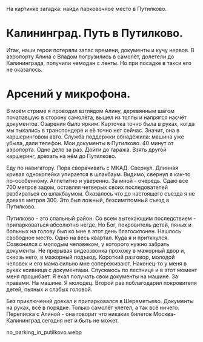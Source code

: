 На картинке загадка: найди парковочное место в Путилково.

# Калининград. Путь в Путилково.

Итак, наши герои потеряли запас времени, документы и кучу нервов. В аэропорту Алина с Владом погрузились в самолёт, долетели до Калининграда, получили чемодан с ленты.  Но при посадке в такси его не оказалось.

# Арсений у микрофона.

В моём стриме я проводил взглядом Алину, деревянным шагом почапавшую в сторону самолёта, вышел из толпы и напрягся насчёт документов. Озарения было ярким. Карточка точно была в руках, когда мы тыкались в транспондере и её точно нет сейчас. Значит, она в каршеринговом авто. Служба поддержки обнадёжила: машина уже убыла, дали телефон. Мои документы в Путилково. 40 минут от аэропорта. Одно дело за раз. Дойти до гаража. Взять другой каршеринг, доехать на нём до Путилково.

Еду по навигатору. Пора сворачивать с МКАД. Свернул. Длинная кривая одноколейка упирается в шлакбаум. Видимо, свернул я как-то по-особенному. Аппетитно и уверенно. За мной - очередь. Сдаю все 700 метров задом, оставляя четверых своих последователей разбираться со шлакбаумом. Оказалось что до настоящего съезда я не доехал метров 300. Это был ложный, безсимптомный съезд в Путилково.

Путилково - это спальный район. Со всем вытекающим последствием - припарковаться абсолютно негде. Но Бог, покровитель детей, пяных и больных на голову был ко мне в этот день благосклонен. Нашлось свободное место. Одно на весь квартал. Куда я и приткнулся. Созвонился с молодым человеком, у которого нужно забрать документы. Не прерывая видеозвонка прохожу в мажорный двор и, сквозь него, в мажорный подъезд. Короткий разговор, молодой человек и его мама сильно мне сопереживают. Наконец-то у меня в руках ксивница с документами. Спускаюсь по лестнице и в этот момент меня прошибает. Я ехал получать свои документы на машине. За правами. На машине. Я молодец. Второй раз поблагодарил покровителя детей, пьяных и слабых головой.

Без приключений доехал и припарковался в Шереметьево. Документы на руках, всё в порядке. Только самолёт улетел, а так всё ничего. Переписка с Алиной - она говорит что никаких билетов Москва-Калининград сегодня нет и быть не может.

no_parking_in_putilkovo.webp
